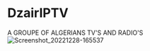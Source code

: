 # DzairIPTV
A GROUPE OF ALGERIANS TV'S AND RADIO'S
![Screenshot_20221228-165537](https://user-images.githubusercontent.com/79216791/210443305-a410d71d-b19f-4fe3-b22c-6a8595914f21.png)

